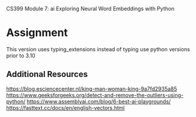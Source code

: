 CS399 Module 7: ai Exploring Neural Word Embeddings with Python
# Assignment

This version uses typing_extensions instead of typing use python versions prior to 3.10



## Additional Resources
https://blog.esciencecenter.nl/king-man-woman-king-9a7fd2935a85
https://www.geeksforgeeks.org/detect-and-remove-the-outliers-using-python/
https://www.assemblyai.com/blog/6-best-ai-playgrounds/
https://fasttext.cc/docs/en/english-vectors.html